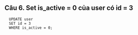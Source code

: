 ## Câu 6. Set is_active = 0 của user có id = 3
```
  UPDATE user 
  SET id = 3 
  WHERE is_active = 0;
```
  